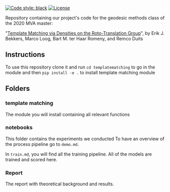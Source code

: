 [![Code style: black](https://img.shields.io/badge/code%20style-black-000000.svg)](https://github.com/psf/black)
[![License](https://img.shields.io/badge/License-BSD%203--Clause-blue.svg)](https://opensource.org/licenses/BSD-3-Clause)

Repository containing our project's code for the geodesic methods class of the 2020 MVA master:

"[Template Matching via Densities on the Roto-Translation Group](https://arxiv.org/pdf/1603.03304.pdf)", by Erik J.
Bekkers, Marco Loog, Bart M. ter Haar Romeny, and Remco Duits

## Instructions
To use this repository clone it and run
`cd templatematching` to go in the module and then `pip install -e .` to install template matching module

## Folders

### template matching
The module you will install containing all relevant functions

### notebooks
This folder contains the experiments we conducted
To have an overview of the process pipeline go to `demo.md`.

In `train.md`, you will find all the training pipeline. All of the models are trained and scored here.

### Report
The report with theoretical background and results.